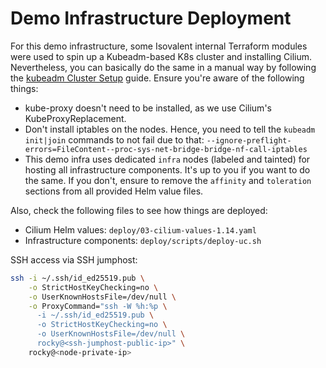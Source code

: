 # Demo Infrastructure Deployment
For this demo infrastructure, some Isovalent internal Terraform modules were used to spin up a Kubeadm-based K8s cluster and installing Cilium. Nevertheless, you can basically do the same in a manual way by following the [kubeadm Cluster Setup](https://gist.github.com/PhilipSchmid/e34a725d5836d21432fd10b0709a5c4a) guide. Ensure you're aware of the following things:

- kube-proxy doesn't need to be installed, as we use Cilium's KubeProxyReplacement.
- Don't install iptables on the nodes. Hence, you need to tell the `kubeadm init|join` commands to not fail due to that: `--ignore-preflight-errors=FileContent--proc-sys-net-bridge-bridge-nf-call-iptables`
- This demo infra uses dedicated `infra` nodes (labeled and tainted) for hosting all infrastructure components. It's up to you if you want to do the same. If you don't, ensure to remove the `affinity` and `toleration` sections from all provided Helm value files.

Also, check the following files to see how things are deployed:
- Cilium Helm values: `deploy/03-cilium-values-1.14.yaml`
- Infrastructure components: `deploy/scripts/deploy-uc.sh` 

SSH access via SSH jumphost:
```bash
ssh -i ~/.ssh/id_ed25519.pub \
    -o StrictHostKeyChecking=no \
    -o UserKnownHostsFile=/dev/null \
    -o ProxyCommand="ssh -W %h:%p \
      -i ~/.ssh/id_ed25519.pub \
      -o StrictHostKeyChecking=no \
      -o UserKnownHostsFile=/dev/null \
      rocky@<ssh-jumphost-public-ip>" \
    rocky@<node-private-ip>
```